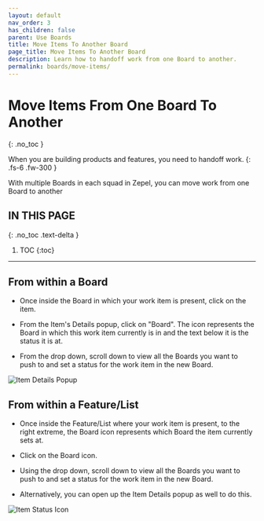 ```yaml
---
layout: default
nav_order: 3
has_children: false
parent: Use Boards
title: Move Items To Another Board
page_title: Move Items To Another Board
description: Learn how to handoff work from one Board to another.
permalink: boards/move-items/
---
```

# Move Items From One Board To Another
{: .no_toc }

When you are building products and features, you need to handoff work.
{: .fs-6 .fw-300 }

With multiple Boards in each squad in Zepel, you can move work from one Board to another


## IN THIS PAGE
{: .no_toc .text-delta }

1. TOC
{:toc}

---

## From within a Board

- Once inside the Board in which your work item is present, click on the item.

- From the Item's Details popup, click on "Board". The icon represents the Board in which this work item currently is in and the text below it is the status it is at.

- From the drop down, scroll down to view all the Boards you want to push to and set a status for the work item in the new Board.

![Item Details Popup](/guide/assets/uploads/zepel-move-items-across-boards-popup.png "Details Popup in Zepel")

## From within a Feature/List

- Once inside the Feature/List where your work item is present, to the right extreme, the Board icon represents which Board the item currently sets at.

- Click on the Board icon.

- Using the drop down, scroll down to view all the Boards you want to push to and set a status for the work item in the new Board.

- Alternatively, you can open up the Item Details popup as well to do this.

![Item Status Icon](/guide/assets/uploads/zepel-move-items-across-boards-icon.png "Item Status Icon")